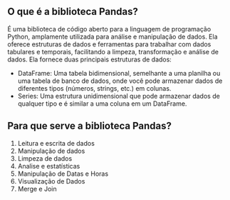 ## O que é a biblioteca Pandas?
É uma biblioteca de código aberto para a linguagem de programação Python, amplamente utilizada para análise e manipulação de dados. 
Ela oferece estruturas de dados e ferramentas para trabalhar com dados tabulares e temporais, facilitando a limpeza, transformação e análise de dados.
Ela fornece duas principais estruturas de dados:
- DataFrame: Uma tabela bidimensional, semelhante a uma planilha ou uma tabela de banco de dados, onde você pode armazenar dados de diferentes tipos (números, strings, etc.) em colunas.
- Series: Uma estrutura unidimensional que pode armazenar dados de qualquer tipo e é similar a uma coluna em um DataFrame.
## Para que serve a biblioteca Pandas?
1. Leitura e escrita de dados
2. Manipulação de dados
3. Limpeza de dados
4. Analise e estatísticas
5. Manipulação de Datas e Horas
6. Visualização de Dados
7. Merge e Join
